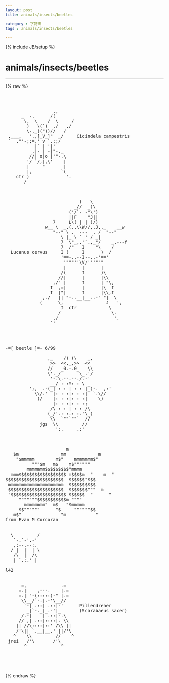 ```yaml
---
layout: post
title: animals/insects/beetles
category : 字符画
tags : animals/insects/beetles
---
```

{% include JB/setup %}
# animals/insects/beetles
---
{% raw %}
<pre>



                  ,,
      _  -.      /(
       \,  \    /  \     /
        )   \(`)  ,/   ,/
        \-,_((&quot;))//   /
 ,___,   &#039;.,[_V_]&quot;  _/     Cicindela campestris
 `  ,&quot;&#039;-;;=,&#039; v `.;;/
           |` | &#039;|&#039;
          ,|- | -|&quot;-._
         //| o|o |&#039;&quot;-.\
        &#039;/ `/,|,\&#039;    |
        |     &quot;       |
        |,           `(
    ctr )              &#039;.
       /



                            (   \
                          _//  _)\
                        (&#039;/`- -&quot;\&#039;)
                        ||F    &quot;J||
                  7     L\( | | )/)
               w__ \  _,(.,\\W//,.J,._    __w
                  &quot;--&quot; \ .  ---  . /  &quot;--&quot;
                     \ |_ \ ` &#039; / _|
                     7  \&quot;_,.&#039;`.,_&quot;/    _,---f
                     7  /&quot;   I    &quot;\    /
  Lucanus cervus     I (     I      )  /
                     &#039;==-..--I--..-&#039;==&#039;
                      &#039;&quot;&quot;&quot;&#039;&#039;\V/&#039;&#039;&#039;&quot;&quot;&quot;
                      |      |      |
                     /(      I      )\
                    //|      |      |\\
                  ,/&quot; |      I      | &quot;\,
                 I  ,=|      |      |\  I
                 I  |&quot;|      I      |\\,I
              ,./   || &quot;-..__|__..-&quot; &quot;|  \
             (      \,                J   &#039;,
                     I  ctr            \
                    /                   \.
                  ./                     &#039;.
                 `&#039;




-=[ beetle ]=- 6/99

                ,_    /) (\    _,
                 &gt;&gt;  &lt;&lt;,_,&gt;&gt;  &lt;&lt;
                //   _0.-.0_   \\
                \&#039;._/       \_.&#039;/
                 &#039;-.\.--.--./.-&#039;
                 __/ : :Y: : \ _
         &#039;;,  .-(_| : : | : : |_)-.  ,:&#039;
           \\/.&#039;  |: : :|: : :|  `.\//
            (/    |: : :|: : :|    \)
                  |: : :|: : :;
                 /\ : : | : : /\
                (_/&#039;.: :.: :.&#039;\_)
                 \\  `&quot;&quot;`&quot;&quot;`  //
             jgs  \\         //
                   &#039;:.     .:&#039;



                       m
   $m                mm            m
    &quot;$mmmmm        m$&quot;    mmmmmmm$&quot;
          &quot;&quot;&quot;$m   m$    m$&quot;&quot;&quot;&quot;&quot;&quot;
        mmmmmmm$$$$$$$$$&quot;mmmm
  mmm$$$$$$$$$$$$$$$$$$ m$$$$m  &quot;    m  &quot;
$$$$$$$$$$$$$$$$$$$$$$  $$$$$$&quot;$$$
 mmmmmmmmmmmmmmmmmmmmm  $$$$$$$$$$
 $$$$$$$$$$$$$$$$$$$$$  $$$$$$$&quot;&quot;&quot;  m
 &quot;$$$$$$$$$$$$$$$$$$$$$ $$$$$$  &quot;      &quot;
     &quot;&quot;&quot;&quot;&quot;&quot;&quot;$$$$$$$$$$$m &quot;&quot;&quot;&quot;
       mmmmmmmm&quot;  m$   &quot;$mmmmm
     $$&quot;&quot;&quot;&quot;&quot;&quot;      &quot;$     &quot;&quot;&quot;&quot;&quot;&quot;$$
   m$&quot;               &quot;m           &quot;
from Evan M Corcoran


  \         /
   `-.`-&#039;.-&#039;
   ,:--.--:.
  / |  |  | \
   /\  |  /\
   | `.:.&#039; |

l42


      =,             .=
     =.|    ,---.    |.=
     =.| &quot;-(:::::)-&quot; |.=
      \\__/`-.|.-&#039;\__//
       `-| .::| .::|-&#039;      Pillendreher
        _|`-._|_.-&#039;|_       (Scarabaeus sacer)
      /.-|    | .::|-.\
     // ,| .::|::::|. \\
    || //\::::|::&#039; /\\ ||
    /&#039;\|| `.__|__.&#039; ||/&#039;\
   ^    \\         //    ^
 jrei   /&#039;\       /&#039;\
       ^             ^



 </pre>
{% endraw %}
